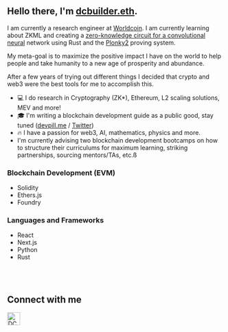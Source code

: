 ## Hello there, I'm [dcbuilder.eth](https://twitter.com/DCbuild3r).

I am currently a research engineer at [Worldcoin](https://worldcoin.org/). I am currently learning about ZKML and creating a [zero-knowledge circuit for a convolutional neural](https://github.com/dcbuild3r/proto-neural-zkp/) network using Rust and the [Plonky2](https://github.com/mir-protocol/plonky2) proving system.

My meta-goal is to maximize the positive impact I have on the world to help people and take humanity to a new age of prosperity and abundance.

After a few years of trying out different things I decided that crypto and web3 were the best tools for me to accomplish this.

- 💻 I do research in Cryptography (ZK*), Ethereum, L2 scaling solutions, MEV and more!
- 🎓 I'm writing a blockchain development guide as a public good, stay tuned ([devpill.me](http://devpill.me/) / [Twitter](https://twitter.com/devpillme))
- 🔥 I have a passion for web3, AI, mathematics, physics and more.
- I'm currently advising two blockchain development bootcamps on how to structure their curriculums for maximum learning, striking partnerships, sourcing mentors/TAs, etc.ß

### Blockchain Development (EVM)

- Solidity
- Ethers.js
- Foundry

### Languages and Frameworks

- React
- Next.js
- Python
- Rust

<br />

<br /> 

[twitter]: https://twitter.com/DCbuild3r 

## Connect with me

[<img align="left" alt="DCBuilder | Twitter" width="30px" src="https://cdn.jsdelivr.net/npm/simple-icons@v3/icons/twitter.svg" />][twitter]
